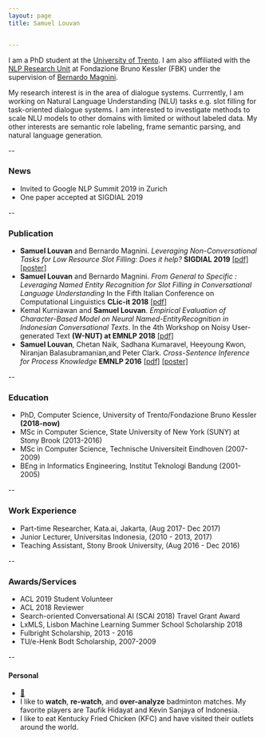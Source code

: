 ```yaml
---
layout: page
title: Samuel Louvan 


---
```


I am a PhD student at the [University of Trento](https://ict.unitn.it/). I am also affiliated with the [NLP Research Unit](https://ict.fbk.eu/units/nlp/) at Fondazione Bruno Kessler (FBK) under the supervision of [Bernardo Magnini](https://ict.fbk.eu/people/detail/bernardo-magnini/). 

My research interest is in the area of dialogue systems. Currrently, I am working on Natural Language Understanding (NLU) tasks e.g. slot filling for task-oriented dialogue systems. I am interested to investigate methods to scale NLU models to other domains with limited or without labeled data. My other interests are semantic role labeling, frame semantic parsing, and natural language generation.

--
### News
- Invited to Google NLP Summit 2019 in Zurich
- One paper accepted at SIGDIAL 2019

--
### Publication

- __Samuel Louvan__ and Bernardo Magnini. *Leveraging Non-Conversational Tasks for Low Resource Slot Filling: Does it help?*  __SIGDIAL 2019__ [[pdf]](https://ahcweb01.naist.jp/sigdial20/proceedings/proceedings_SIGDIAL2019.pdf) [[poster]](assets/SIGDIAL_2019_Poster_Final.pdf)
- __Samuel Louvan__ and Bernardo Magnini. *From General to Specific :  Leveraging Named Entity Recognition for Slot Filling in Conversational Language Understanding* In the Fifth Italian Conference on Computational Linguistics __CLic-it 2018__ [[pdf]](http://ceur-ws.org/Vol-2253/paper09.pdf)
- Kemal Kurniawan and __Samuel Louvan__. *Empirical Evaluation of Character-Based Model on Neural Named-EntityRecognition in Indonesian Conversational Texts*. In  the  4th  Workshop  on  Noisy  User-generated  Text __(W-NUT) at EMNLP 2018__ [[pdf]](http://aclweb.org/anthology/W18-6112)
- __Samuel Louvan__, Chetan Naik, Sadhana Kumaravel, Heeyoung Kwon, Niranjan Balasubramanian,and Peter Clark. *Cross-Sentence Inference for Process Knowledge*  __EMNLP 2016__ [[pdf]](https://www.aclweb.org/anthology/D16-1151) [[poster]](assets/EMNLP_2016_Poster.pdf)

--

### Education

- PhD, Computer Science, University of Trento/Fondazione Bruno Kessler __(2018-now)__
- MSc in Computer Science, State University of New York (SUNY) at Stony Brook (2013-2016)
- MSc in Computer Science, Technische Universiteit Eindhoven (2007-2009)
- BEng in Informatics Engineering, Institut Teknologi Bandung (2001-2005)

--
### Work Experience

- Part-time Researcher, Kata.ai, Jakarta, (Aug 2017- Dec 2017)
- Junior Lecturer, Universitas Indonesia, (2010 - 2013,  2017) 
- Teaching Assistant, Stony Brook University, (Aug 2016 - Dec 2016)

--

### Awards/Services
- ACL 2019 Student Volunteer
- ACL 2018 Reviewer
- Search-oriented Conversational AI (SCAI 2018) Travel Grant Award
- LxMLS, Lisbon Machine Learning Summer School Scholarship 2018
- Fulbright Scholarship, 2013 - 2016
- TU/e-Henk Bodt Scholarship, 2007-2009

--

#### Personal
- [:love_letter:](https://claravania.github.io)
- I like to __watch__, __re-watch__, and __over-analyze__ badminton matches. My favorite players are Taufik Hidayat and Kevin Sanjaya of Indonesia.
- I like to eat Kentucky Fried Chicken (KFC) and have visited their outlets around the world.
